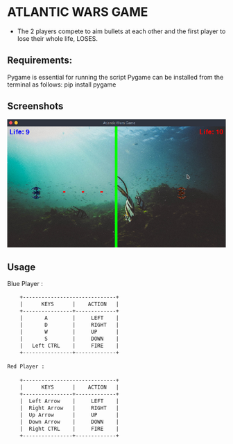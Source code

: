 # ATLANTIC WARS GAME

- The 2 players compete to aim bullets at each other and the first player to lose their whole life, LOSES.

## Requirements:

Pygame is essential for running the script 
Pygame can be installed from the terminal as follows: pip install pygame

## Screenshots
![Example screenshot](./Assets/atla-wars.png)

## Usage
Blue Player :
```
    +------------------------------+ 
    |      KEYS      |    ACTION   |
    +----------------+-------------+ 
    |       A        |     LEFT    |
    |       D        |     RIGHT   |
    |       W        |     UP      |
    |       S        |     DOWN    |
    |   Left CTRL    |     FIRE    |  
    +----------------+-------------+
    
Red Player :

    +------------------------------+
    |      KEYS      |    ACTION   |
    +----------------+-------------+
    |  Left Arrow    |     LEFT    |
    |  Right Arrow   |     RIGHT   |
    |  Up Arrow      |     UP      |
    |  Down Arrow    |     DOWN    |
    |  Right CTRL    |     FIRE    |  
    +----------------+-------------+
```
